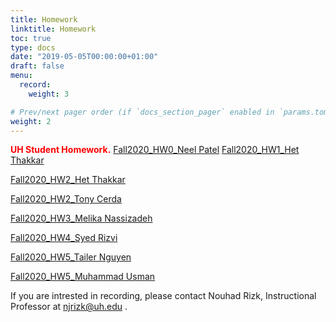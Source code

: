 ```yaml
---
title: Homework
linktitle: Homework
toc: true
type: docs
date: "2019-05-05T00:00:00+01:00"
draft: false
menu:
  record:
    weight: 3

# Prev/next pager order (if `docs_section_pager` enabled in `params.toml`)
weight: 2
---
```


<span style="color:red">**UH Student Homework.**</span>
[Fall2020_HW0_Neel Patel](https://www.youtube.com/watch?v=M6jCnd-Vb-8)
[Fall2020_HW1_Het Thakkar](https://youtu.be/N-NoLY1yWLo) 

[Fall2020_HW2_Het Thakkar]( https://youtu.be/S0FqU2pOI5g) 

[Fall2020_HW2_Tony Cerda](https://www.youtube.com/watch?v=WwsU1pvz1C0&ab_channel=TonyCerda)

[Fall2020_HW3_Melika Nassizadeh](https://www.youtube.com/playlist?list=PLUc9lAwgodUFhfBY_WJ-nnGvtN6_nkXsF)


[Fall2020_HW4_Syed Rizvi](https://youtu.be/oiG_O8Mc_VY) 

[Fall2020_HW5_Tailer Nguyen](https://youtu.be/CFbpBGw38R0) 

[Fall2020_HW5_Muhammad Usman](https://youtu.be/mbCOAd77Y6k) 

If you are intrested in recording, please contact Nouhad Rizk, Instructional Professor  at <span style="color:blue">njrizk@uh.edu</span> .
